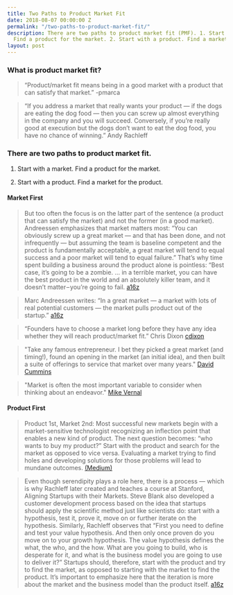 ```yaml
---
title: Two Paths to Product Market Fit
date: 2018-08-07 00:00:00 Z
permalink: "/two-paths-to-product-market-fit/"
description: There are two paths to product market fit (PMF). 1. Start with a market.
  Find a product for the market. 2. Start with a product. Find a market for the product.
layout: post
---
```


### What is product market fit?

> “Product/market fit means being in a good market with a product that can satisfy that market.” -pmarca

> “If you address a market that really wants your product — if the dogs are eating the dog food — then you can screw up almost everything in the company and you will succeed. Conversely, if you’re really good at execution but the dogs don’t want to eat the dog food, you have no chance of winning.” Andy Rachleff

### There are two paths to product market fit.

1. Start with a market. Find a product for the market.

2. Start with a product. Find a market for the product.

#### Market First

> But too often the focus is on the latter part of the sentence (a product that can satisfy the market) and not the former (in a good market). Andreessen emphasizes that market matters most: “You can obviously screw up a great market — and that has been done, and not infrequently — but assuming the team is baseline competent and the product is fundamentally acceptable, a great market will tend to equal success and a poor market will tend to equal failure.” That’s why time spent building a business around the product alone is pointless: “Best case, it’s going to be a zombie. … in a terrible market, you can have the best product in the world and an absolutely killer team, and it doesn’t matter – you’re going to fail. [a16z](https://a16z.com/2017/02/18/12-things-about-product-market-fit/)

> Marc Andreessen writes: “In a great market — a market with lots of real potential customers — the market pulls product out of the startup.” [a16z](https://a16z.com/2017/02/18/12-things-about-product-market-fit/)

> “Founders have to choose a market long before they have any idea whether they will reach product/market fit.” Chris Dixon [cdixon](http://cdixon.org/2011/06/20/foundermarket-fit/)

> "Take any famous entrepreneur. I bet they picked a great market (and timing!), found an opening in the market (an initial idea), and then built a suite of offerings to service that market over many years." [David Cummins](https://davidcummings.org/2019/02/23/markets-or-ideas-for-startup-success/)

> "Market is often the most important variable to consider when thinking about an endeavor." [Mike Vernal](https://twitter.com/NFXGuild/status/1117820071185977345)

#### Product First

> Product 1st, Market 2nd: Most successful new markets begin with a market-sensitive technologist recognizing an inflection point that enables a new kind of product. The next question becomes: “who wants to buy my product?” Start with the product and search for the market as opposed to vice versa. Evaluating a market trying to find holes and developing solutions for those problems will lead to mundane outcomes. [(Medium)](https://medium.com/parsa-vc/7-lessons-from-andy-rachleff-on-product-market-fit-9fc5eceb4432)

> Even though serendipity plays a role here, there is a process — which is why Rachleff later created and teaches a course at Stanford, Aligning Startups with their Markets. Steve Blank also developed a customer development process based on the idea that startups should apply the scientific method just like scientists do: start with a hypothesis, test it, prove it, move on or further iterate on the hypothesis. Similarly, Rachleff observes that “First you need to define and test your value hypothesis. And then only once proven do you move on to your growth hypothesis. The value hypothesis defines the what, the who, and the how. What are you going to build, who is desperate for it, and what is the business model you are going to use to deliver it?” Startups should, therefore, start with the product and try to find the market, as opposed to starting with the market to find the product. It’s important to emphasize here that the iteration is more about the market and the business model than the product itself. [a16z](https://a16z.com/2017/02/18/12-things-about-product-market-fit/)